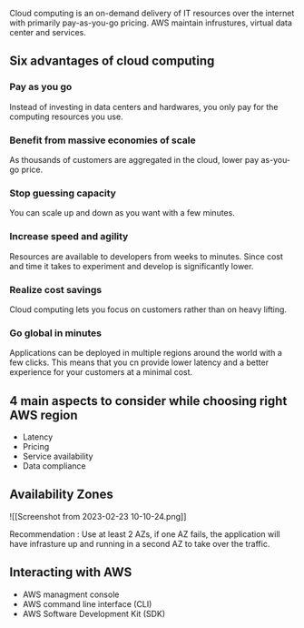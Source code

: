 Cloud computing is an on-demand delivery of IT resources over the internet with primarily pay-as-you-go pricing. AWS maintain infrustures, virtual data center and services.

## Six advantages of cloud computing

### Pay as you go

Instead of investing in data centers and hardwares, you only pay for the computing resources you use. 

### Benefit from massive economies of scale

As thousands of customers are aggregated in the cloud, lower pay as-you-go price.

### Stop guessing capacity

You can scale up and down as you want with a few minutes.

### Increase speed and agility

Resources are available to developers from weeks to minutes. Since cost and time it takes to experiment and develop is significantly lower.

### Realize cost savings

Cloud computing lets you focus on customers rather than on heavy lifting. 

### Go global in minutes

Applications can be deployed in multiple regions around the world with a few clicks. This means that you cn provide lower latency and a better experience for your customers at a minimal cost.


## 4 main aspects to consider while choosing right AWS region

- Latency
- Pricing
- Service availability
- Data compliance

## Availability Zones

![[Screenshot from 2023-02-23 10-10-24.png]]

Recommendation : Use at least 2 AZs, if one AZ fails, the application will have infrasture up and running in a second AZ to take over the traffic.

## Interacting with AWS

- AWS managment console
- AWS command line interface (CLI)
- AWS Software Development Kit (SDK)